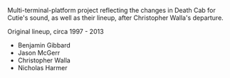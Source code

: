 Multi-terminal-platform project reflecting the changes in Death Cab for Cutie's sound, as well as their lineup, after Christopher Walla's departure.

Original lineup, circa 1997 - 2013

* Benjamin Gibbard
* Jason McGerr
* Christopher Walla
* Nicholas Harmer

